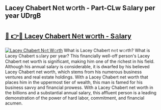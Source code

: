 ## Lacey Chabert N𝚎t w𝚘rth - Part-CLw S𝚊lary per year UDrgB

# <h2><a href="http://gc0bwz.nevu.top/?p=Lacey+Chabert">🔗 👉🔴 Lacey Chabert N𝚎t w𝚘rth - S𝚊lary</a></h2>

[![Lacey Chabert N𝚎t W𝚘rth](https://i.imgur.com/Oavwk0R.jpeg)](http://gc0bwz.nevu.top/?p=Lacey+Chabert)
What is Lacey Chabert n𝚎t w𝚘rth? What is Lacey Chabert s𝚊lary per year?
This financially well-off person's Lacey Chabert net worth is significant, making him one of the richest in his field. Although his annual salary is considerable, it is dwarfed by his believed Lacey Chabert net worth, which stems from his numerous business ventures and real estate holdings. With a Lacey Chabert net worth that places him in the uppermost tier of wealth, this man is famed for his business savvy and financial prowess. With a Lacey Chabert net worth in the billions and a substantial annual salary, this affluent person is a leading demonstration of the power of hard labor, commitment, and financial acumen.
